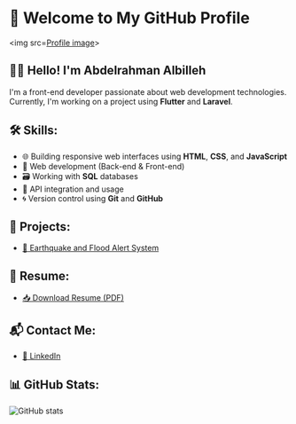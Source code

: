 # 👋 Welcome to My GitHub Profile

<img src=[Profile image](assets/profile.jpg)>

## 👨‍💻 Hello! I'm Abdelrahman Albilleh
I'm a front-end developer passionate about web development technologies.  
Currently, I'm working on a project using **Flutter** and **Laravel**.

## 🛠️ Skills:
- 🌐 Building responsive web interfaces using **HTML**, **CSS**, and **JavaScript**
- 🧱 Web development (Back-end & Front-end)
- 🗃️ Working with **SQL** databases
- 🔗 API integration and usage
- 🌀 Version control using **Git** and **GitHub**

## 🚀 Projects:
- [🌊 Earthquake and Flood Alert System](https://github.com/AbdelrahmanAlbilleh/earthquake-alert)

## 📄 Resume:
- [📥 Download Resume (PDF)](assets/resume.pdf)

## 📬 Contact Me:
- [💼 LinkedIn](https://www.linkedin.com/in/abdelrahman-albilleh)

## 📊 GitHub Stats:
![GitHub stats](https://github-readme-stats.vercel.app/api?username=AbdelrahmanAlbilleh&show_icons=true)

